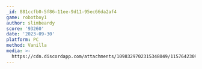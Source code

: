 ```yaml
---
_id: 881ccfb0-5f86-11ee-9d11-95ec66da2af4
game: robotboy1
author: slimbeardy
score: '93260'
date: '2023-09-30'
platform: PC
method: Vanilla
media: >-
  https://cdn.discordapp.com/attachments/1098329702315348049/1157642309177974814/Screenshot_2023-09-30_123532.png?ex=651959ea&is=6518086a&hm=d606a877014458ca5c6a238eb0454d7ad417ef0d90ab6f0541993e4a689d59c7&
---
```


